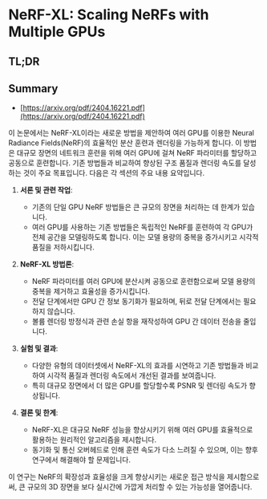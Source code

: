# NeRF-XL: Scaling NeRFs with Multiple GPUs
## TL;DR
## Summary
- [https://arxiv.org/pdf/2404.16221.pdf](https://arxiv.org/pdf/2404.16221.pdf)

이 논문에서는 NeRF-XL이라는 새로운 방법을 제안하여 여러 GPU를 이용한 Neural Radiance Fields(NeRF)의 효율적인 분산 훈련과 렌더링을 가능하게 합니다. 이 방법은 대규모 장면의 네트워크 훈련을 위해 여러 GPU에 걸쳐 NeRF 파라미터를 할당하고 공동으로 훈련합니다. 기존 방법들과 비교하여 향상된 구조 품질과 렌더링 속도를 달성하는 것이 주요 목표입니다. 다음은 각 섹션의 주요 내용 요약입니다.

1. **서론 및 관련 작업**:
   - 기존의 단일 GPU NeRF 방법들은 큰 규모의 장면을 처리하는 데 한계가 있습니다.
   - 여러 GPU를 사용하는 기존 방법들은 독립적인 NeRF를 훈련하여 각 GPU가 전체 공간을 모델링하도록 합니다. 이는 모델 용량의 중복을 증가시키고 시각적 품질을 저하시킵니다.

2. **NeRF-XL 방법론**:
   - NeRF 파라미터를 여러 GPU에 분산시켜 공동으로 훈련함으로써 모델 용량의 중복을 제거하고 효율성을 증가시킵니다.
   - 전달 단계에서만 GPU 간 정보 동기화가 필요하며, 뒤로 전달 단계에서는 필요하지 않습니다.
   - 볼륨 렌더링 방정식과 관련 손실 항을 재작성하여 GPU 간 데이터 전송을 줄입니다.

3. **실험 및 결과**:
   - 다양한 유형의 데이터셋에서 NeRF-XL의 효과를 시연하고 기존 방법들과 비교하여 시각적 품질과 렌더링 속도에서 개선된 결과를 보여줍니다.
   - 특히 대규모 장면에서 더 많은 GPU를 할당할수록 PSNR 및 렌더링 속도가 향상됩니다.

4. **결론 및 한계**:
   - NeRF-XL은 대규모 NeRF 성능을 향상시키기 위해 여러 GPU를 효율적으로 활용하는 원리적인 알고리즘을 제시합니다.
   - 동기화 및 통신 오버헤드로 인해 훈련 속도가 다소 느려질 수 있으며, 이는 향후 연구에서 해결해야 할 문제입니다.

이 연구는 NeRF의 확장성과 효율성을 크게 향상시키는 새로운 접근 방식을 제시함으로써, 큰 규모의 3D 장면을 보다 실시간에 가깝게 처리할 수 있는 가능성을 열어줍니다.